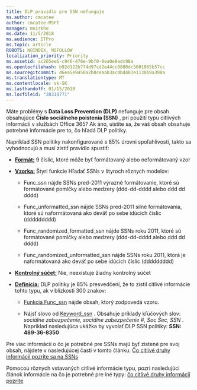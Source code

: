 ```yaml
---
title: DLP pravidlo pre SSN nefunguje
ms.author: cmcatee
author: cmcatee-MSFT
manager: mnirkhe
ms.date: 11/5/2018
ms.audience: ITPro
ms.topic: article
ROBOTS: NOINDEX, NOFOLLOW
localization_priority: Priority
ms.assetid: ac265ee6-c946-476e-9bf0-0ea0e8adc98a
ms.openlocfilehash: b92d122b774d97cd2e44cc0880dc5001065b57cc
ms.sourcegitcommit: d6ea5e9458a2b8ceaab3ac4bd483e1130b9a398a
ms.translationtype: MT
ms.contentlocale: sk-SK
ms.lasthandoff: 01/15/2019
ms.locfileid: "28310771"
---
```

Máte problémy s **Data Loss Prevention (DLP)** nefunguje pre obsah obsahujúce **Číslo sociálneho poistenia (SSN)** , pri použití typu citlivých informácií v službách Office 365? Ak áno, uistite sa, že váš obsah obsahuje potrebné informácie pre to, čo hľadá DLP politiky. 
  
Napríklad SSN politiky nakonfigurované s 85% úrovni spoľahlivosti, takto sa vyhodnocujú a musí zistiť pravidlo spustiť:
  
- **[Formát:](https://docs.microsoft.com/en-us/office365/securitycompliance/what-the-sensitive-information-types-look-for#format-80)** 9 číslic, ktoré môže byť formátovaný alebo neformátovaný vzor 
    
- **[Vzorka:](https://msconnect.microsoft.com/https:/docs.microsoft.com/en-us/office365/securitycompliance/what-the-sensitive-information-types-look-for#pattern-80)** Štyri funkcie Hľadať SSNs v štyroch rôznych modelov: 
    
  - Func_ssn nájde SSNs pred-2011 výrazné formátovanie, ktoré sú formátované pomlčky alebo medzery (ddd-dd-dddd alebo ddd dd dddd)
    
  - Func_unformatted_ssn nájde SSNs pred-2011 silné formátovania, ktoré sú naformátovaná ako deväť po sebe idúcich číslic (ddddddddd)
    
  - Func_randomized_formatted_ssn nájde SSNs roku 2011, ktoré sú formátované pomlčky alebo medzery (ddd-dd-dddd alebo ddd dd dddd)
    
  - Func_randomized_unformatted_ssn nájde SSNs roku 2011, ktorá je naformátovaná ako deväť po sebe idúcich číslic (ddddddddd)
    
- **[Kontrolný súčet:](https://docs.microsoft.com/en-us/office365/securitycompliance/what-the-sensitive-information-types-look-for#checksum-79)** Nie, neexistuje žiadny kontrolný súčet 
    
- **[Definícia:](https://docs.microsoft.com/en-us/office365/securitycompliance/what-the-sensitive-information-types-look-for#definition-80)** DLP politiky je 85% presvedčení, že to zistil citlivé informácie tohto typu, ak v blízkosti 300 znakov: 
    
  - [Funkcia Func_ssn](https://docs.microsoft.com/en-us/office365/securitycompliance/what-the-sensitive-information-types-look-for#pattern-80) nájde obsah, ktorý zodpovedá vzoru. 
    
  - Nájsť slovo od [Keyword_ssn](https://docs.microsoft.com/en-us/office365/securitycompliance/what-the-sensitive-information-types-look-for#keyword_ssn) . Obsahuje príklady kľúčových slov: *sociálne zabezpečenie, sociálne zabezpečenie #, Soc Sec, SSN* . Napríklad nasledujúca ukážka by vyvolať DLP SSN politiky: **SSN: 489-36-8350**
    
Pre viac informácií o čo je potrebné pre SSNs majú byť zistené pre svoj obsah, nájdete v nasledujúcej časti v tomto článku: [Čo citlivé druhy informácií pozrite sa na SSNs](https://docs.microsoft.com/en-us/office365/securitycompliance/what-the-sensitive-information-types-look-for#us-social-security-number-ssn)
  
Pomocou rôznych vstavaných citlivé informácie typu, pozri nasledujúci článok informácie na čo je potrebné pre iné typy: [čo citlivé druhy informácií pozrite](https://docs.microsoft.com/en-us/office365/securitycompliance/what-the-sensitive-information-types-look-for)
  

